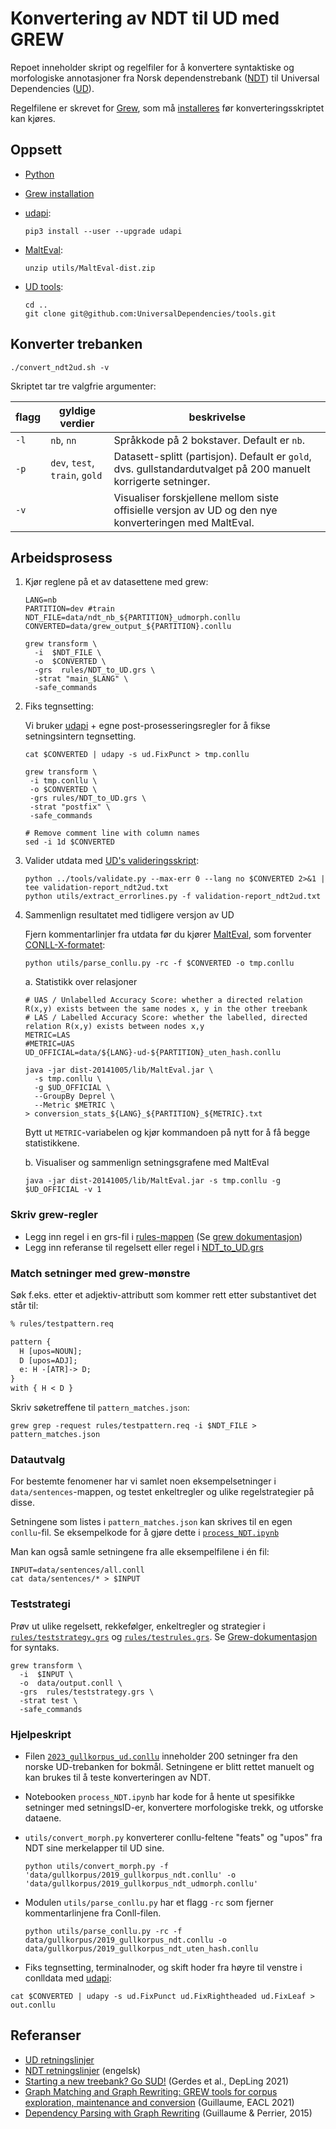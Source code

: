 # Konvertering av NDT til UD med GREW

Repoet inneholder skript og regelfiler for å konvertere syntaktiske og morfologiske annotasjoner fra Norsk dependenstrebank ([NDT](https://www.nb.no/sprakbanken/ressurskatalog/oai-nb-no-sbr-10/)) til Universal Dependencies ([UD](https://universaldependencies.org/)).

Regelfilene er skrevet for [Grew](https://grew.fr/), som må [installeres](https://grew.fr/usage/install/) før konverteringsskriptet kan kjøres.

## Oppsett

- [Python](https://www.python.org/downloads/)
- [Grew installation](https://grew.fr/usage/install/)
- [udapi](https://udapi.github.io/):

  ``` shell
  pip3 install --user --upgrade udapi
  ```

- [MaltEval](https://www.maltparser.org/malteval.html):

  ``` shell
  unzip utils/MaltEval-dist.zip
  ```

- [UD tools](https://github.com/UniversalDependencies/tools/):

  ``` shell
  cd ..
  git clone git@github.com:UniversalDependencies/tools.git
  ```

## Konverter trebanken


``` shell
./convert_ndt2ud.sh -v
```

Skriptet tar tre valgfrie argumenter:

| flagg | gyldige verdier | beskrivelse |
| ---|---|---|
| `-l` | `nb`, `nn` | Språkkode på 2 bokstaver. Default er `nb`. |
| `-p` | `dev`, `test`, `train`, `gold` | Datasett-splitt (partisjon). Default er `gold`, dvs. gullstandardutvalget på 200 manuelt korrigerte setninger. |
| `-v` |  | Visualiser forskjellene mellom siste offisielle versjon av UD og den nye konverteringen med MaltEval. |


## Arbeidsprosess


1. Kjør reglene på et av datasettene med grew:

    ```shell
    LANG=nb
    PARTITION=dev #train
    NDT_FILE=data/ndt_nb_${PARTITION}_udmorph.conllu
    CONVERTED=data/grew_output_${PARTITION}.conllu

    grew transform \
      -i  $NDT_FILE \
      -o  $CONVERTED \
      -grs  rules/NDT_to_UD.grs \
      -strat "main_$LANG" \
      -safe_commands
    ```

2. Fiks tegnsetting:

   Vi bruker [udapi](https://udapi.github.io/) + egne post-prosesseringsregler for å fikse setningsintern tegnsetting.

   ``` shell
   cat $CONVERTED | udapy -s ud.FixPunct > tmp.conllu

   grew transform \
    -i tmp.conllu \
    -o $CONVERTED \
    -grs rules/NDT_to_UD.grs \
    -strat "postfix" \
    -safe_commands

   # Remove comment line with column names
   sed -i 1d $CONVERTED
   ```

3. Valider utdata med [UD's valideringsskript](https://github.com/UniversalDependencies/tools/blob/master/validate.py):

   ``` shell
   python ../tools/validate.py --max-err 0 --lang no $CONVERTED 2>&1 | tee validation-report_ndt2ud.txt
   python utils/extract_errorlines.py -f validation-report_ndt2ud.txt
   ```

4. Sammenlign resultatet med tidligere versjon av UD

   Fjern kommentarlinjer fra utdata før du kjører [MaltEval](https://www.maltparser.org/malteval.html), som forventer [CONLL-X-formatet](https://aclanthology.org/W06-2920.pdf):

    ```shell
    python utils/parse_conllu.py -rc -f $CONVERTED -o tmp.conllu
    ```

   a. Statistikk over relasjoner

      ```shell
      # UAS / Unlabelled Accuracy Score: whether a directed relation R(x,y) exists between the same nodes x, y in the other treebank
      # LAS / Labelled Accuracy Score: whether the labelled, directed relation R(x,y) exists between nodes x,y
      METRIC=LAS
      #METRIC=UAS
      UD_OFFICIAL=data/${LANG}-ud-${PARTITION}_uten_hash.conllu

      java -jar dist-20141005/lib/MaltEval.jar \
        -s tmp.conllu \
        -g $UD_OFFICIAL \
        --GroupBy Deprel \
        --Metric $METRIC \
      > conversion_stats_${LANG}_${PARTITION}_${METRIC}.txt
      ```

      Bytt ut `METRIC`-variabelen og kjør kommandoen på nytt for å få begge statistikkene.

   b. Visualiser og sammenlign setningsgrafene med MaltEval

      ```shell
      java -jar dist-20141005/lib/MaltEval.jar -s tmp.conllu -g $UD_OFFICIAL -v 1
      ```

### Skriv grew-regler

- Legg inn regel i en grs-fil i [rules-mappen](./rules/) (Se [grew dokumentasjon](https://grew.fr/doc/rule/))
- Legg inn referanse til regelsett eller regel i [NDT_to_UD.grs](rules/NDT_to_UD.grs)

### Match setninger med grew-mønstre

Søk f.eks. etter et adjektiv-attributt som kommer rett etter substantivet det står til:

``` txt
% rules/testpattern.req

pattern {
  H [upos=NOUN];
  D [upos=ADJ];
  e: H -[ATR]-> D;
}
with { H < D }
```

Skriv søketreffene til `pattern_matches.json`:
``` shell
grew grep -request rules/testpattern.req -i $NDT_FILE > pattern_matches.json
```

### Datautvalg

For bestemte fenomener har vi samlet noen eksempelsetninger i `data/sentences`-mappen, og testet enkeltregler og ulike regelstrategier på disse.

Setningene som listes i `pattern_matches.json` kan skrives til en egen `conllu`-fil. Se eksempelkode for å gjøre dette i [`process_NDT.ipynb`](process_NDT.ipynb)

Man kan også samle setningene fra alle eksempelfilene i én fil:

```shell
INPUT=data/sentences/all.conll
cat data/sentences/* > $INPUT
```

### Teststrategi

Prøv ut ulike regelsett, rekkefølger, enkeltregler og strategier i [`rules/teststrategy.grs`](rules/teststrategy.grs) og [`rules/testrules.grs`](rules/testrules.grs). Se [Grew-dokumentasjon](https://grew.fr/doc/grs/) for syntaks.

```shell
grew transform \
  -i  $INPUT \
  -o  data/output.conll \
  -grs  rules/teststrategy.grs \
  -strat test \
  -safe_commands
```

### Hjelpeskript

- Filen [`2023_gullkorpus_ud.conllu`](./data/gullkorpus/2023_gullkorpus_ud.conllu) inneholder 200 setninger fra den norske UD-trebanken for bokmål. Setningene er blitt rettet manuelt og kan brukes til å teste konverteringen av NDT.

- Notebooken `process_NDT.ipynb` har kode for å hente ut spesifikke setninger med setningsID-er, konvertere morfologiske trekk, og utforske dataene.

- `utils/convert_morph.py` konverterer conllu-feltene "feats" og "upos" fra NDT sine merkelapper til UD sine.

  ```shell
  python utils/convert_morph.py -f 'data/gullkorpus/2019_gullkorpus_ndt.conllu' -o 'data/gullkorpus/2019_gullkorpus_ndt_udmorph.conllu'
  ```

- Modulen `utils/parse_conllu.py` har et flagg `-rc` som fjerner kommentarlinjene fra Conll-filen.

  ``` shell
  python utils/parse_conllu.py -rc -f data/gullkorpus/2019_gullkorpus_ndt.conllu -o data/gullkorpus/2019_gullkorpus_ndt_uten_hash.conllu
  ```

- Fiks tegnsetting, terminalnoder, og skift hoder fra høyre til venstre  i conlldata med [udapi](https://udapi.github.io/):

```
cat $CONVERTED | udapy -s ud.FixPunct ud.FixRightheaded ud.FixLeaf > out.conllu
```

## Referanser

- [UD retningslinjer](https://universaldependencies.org/guidelines.html)
- [NDT retningslinjer](https://www.nb.no/sbfil/dok/20140314_guidelines_ndt_english.pdf) (engelsk)
- [Starting a new treebank? Go SUD!](https://aclanthology.org/2021.depling-1.4) (Gerdes et al., DepLing 2021)
- [Graph Matching and Graph Rewriting: GREW tools for corpus exploration, maintenance and conversion](https://aclanthology.org/2021.eacl-demos.21) (Guillaume, EACL 2021)
- [Dependency Parsing with Graph Rewriting](https://aclanthology.org/W15-2204) (Guillaume & Perrier, 2015)
